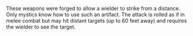 These weapons were forged to allow a wielder to strike from a distance. Only mystics know how to use such an artifact. The attack is rolled as if in melee combat but may hit distant targets (up to 60 feet away) and requires the wielder to see the target.
